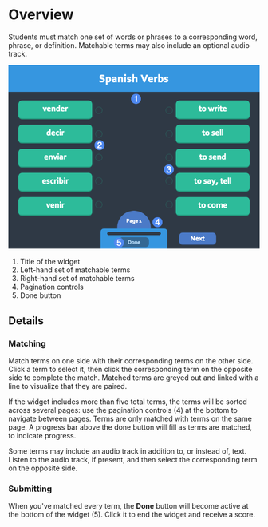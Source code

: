 # Overview #

Students must match one set of words or phrases to a corresponding word, phrase, or definition. Matchable terms may also include an optional audio track.

![matching screen](assets/play_widget_matching.png "matching screen")

1. Title of the widget
2. Left-hand set of matchable terms
3. Right-hand set of matchable terms
4. Pagination controls
5. Done button

## Details ##

### Matching ###

Match terms on one side with their corresponding terms on the other side. Click a term to select it, then click the corresponding term on the opposite side to complete the match. Matched terms are greyed out and linked with a line to visualize that they are paired.

If the widget includes more than five total terms, the terms will be sorted across several pages: use the pagination controls (4) at the bottom to navigate between pages. Terms are only matched with terms on the same page. A progress bar above the done button will fill as terms are matched, to indicate progress.

Some terms may include an audio track in addition to, or instead of, text. Listen to the audio track, if present, and then select the corresponding term on the opposite side.

### Submitting ###

When you've matched every term, the **Done** button will become active at the bottom of the widget (5). Click it to end the widget and receive a score.